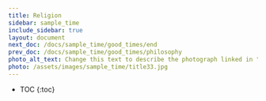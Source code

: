 ```yaml
---
title: Religion
sidebar: sample_time
include_sidebar: true
layout: document
next_doc: /docs/sample_time/good_times/end
prev_doc: /docs/sample_time/good_times/philosophy
photo_alt_text: Change this text to describe the photograph linked in "photo".
photo: /assets/images/sample_time/title33.jpg
---
```


* TOC
{:toc}

